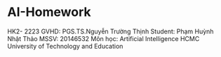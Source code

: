 # AI-Homework
HK2- 2223
GVHD: PGS.TS.Nguyễn Trường Thịnh
Student: Phạm Huỳnh Nhật Thảo
MSSV: 20146532
Môn học: Artificial Intelligence
HCMC University of Technology and Education
